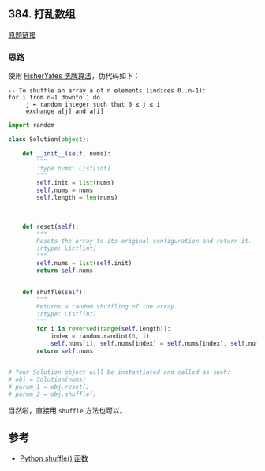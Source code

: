 ## 384. 打乱数组

[原题链接](https://leetcode-cn.com/problems/shuffle-an-array/)

### 思路

使用 [FisherYates 洗牌算法](https://en.wikipedia.org/wiki/Fisher%E2%80%93Yates_shuffle)，伪代码如下：

```
-- To shuffle an array a of n elements (indices 0..n-1):
for i from n−1 downto 1 do
     j ← random integer such that 0 ≤ j ≤ i
     exchange a[j] and a[i]
```

```python
import random

class Solution(object):

    def __init__(self, nums):
        """
        :type nums: List[int]
        """
        self.init = list(nums)
        self.nums = nums
        self.length = len(nums)
        
        

    def reset(self):
        """
        Resets the array to its original configuration and return it.
        :rtype: List[int]
        """
        self.nums = list(self.init)
        return self.nums
        

    def shuffle(self):
        """
        Returns a random shuffling of the array.
        :rtype: List[int]
        """
        for i in reversed(range(self.length)):
            index = random.randint(0, i)
            self.nums[i], self.nums[index] = self.nums[index], self.nums[i]
        return self.nums

    
# Your Solution object will be instantiated and called as such:
# obj = Solution(nums)
# param_1 = obj.reset()
# param_2 = obj.shuffle()
```

当然啦，直接用 `shuffle` 方法也可以。

## 参考

- [Python shuffle() 函数](https://www.runoob.com/python/func-number-shuffle.html)